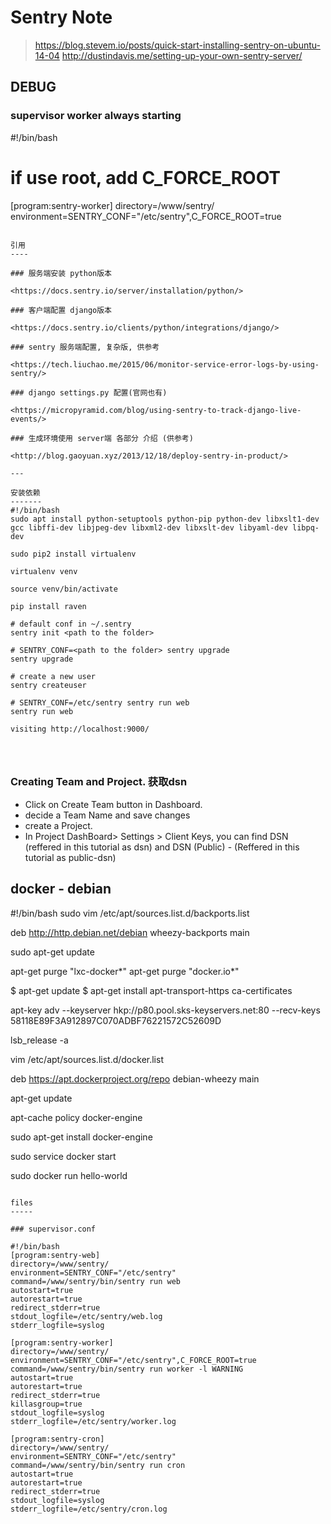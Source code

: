 Sentry Note
===========

> <https://blog.stevem.io/posts/quick-start-installing-sentry-on-ubuntu-14-04>
> <http://dustindavis.me/setting-up-your-own-sentry-server/>

DEBUG
-----

### **supervisor worker always starting**

#!/bin/bash
# if use root, add C_FORCE_ROOT
[program:sentry-worker]
directory=/www/sentry/
environment=SENTRY_CONF="/etc/sentry",C_FORCE_ROOT=true
```

引用
----

### 服务端安装 python版本

<https://docs.sentry.io/server/installation/python/>

### 客户端配置 django版本

<https://docs.sentry.io/clients/python/integrations/django/>

### sentry 服务端配置, 复杂版, 供参考

<https://tech.liuchao.me/2015/06/monitor-service-error-logs-by-using-sentry/>

### django settings.py 配置(官网也有)

<https://micropyramid.com/blog/using-sentry-to-track-django-live-events/>

### 生成环境使用 server端 各部分 介绍 (供参考)

<http://blog.gaoyuan.xyz/2013/12/18/deploy-sentry-in-product/>

---

安装依赖
-------
#!/bin/bash
sudo apt install python-setuptools python-pip python-dev libxslt1-dev gcc libffi-dev libjpeg-dev libxml2-dev libxslt-dev libyaml-dev libpq-dev

sudo pip2 install virtualenv

virtualenv venv

source venv/bin/activate

pip install raven

# default conf in ~/.sentry
sentry init <path to the folder>

# SENTRY_CONF=<path to the folder> sentry upgrade
sentry upgrade

# create a new user
sentry createuser

# SENTRY_CONF=/etc/sentry sentry run web
sentry run web

visiting http://localhost:9000/




```

### Creating Team and Project. 获取dsn

- Click on Create Team button in Dashboard.
- decide a Team Name and save changes
- create a Project.
- In Project DashBoard> Settings >  Client Keys, you can find DSN (reffered in this tutorial as dsn) and DSN (Public) - (Reffered in this tutorial as public-dsn)




docker - debian
---------------

#!/bin/bash
sudo vim /etc/apt/sources.list.d/backports.list

deb http://http.debian.net/debian wheezy-backports main

sudo apt-get update

apt-get purge "lxc-docker*"
apt-get purge "docker.io*"

 $ apt-get update
 $ apt-get install apt-transport-https ca-certificates

 apt-key adv --keyserver hkp://p80.pool.sks-keyservers.net:80 --recv-keys 58118E89F3A912897C070ADBF76221572C52609D

 lsb_release -a

 vim /etc/apt/sources.list.d/docker.list

deb https://apt.dockerproject.org/repo debian-wheezy main

apt-get update

apt-cache policy docker-engine

sudo apt-get install docker-engine

sudo service docker start

sudo docker run hello-world
```

files
-----

### supervisor.conf

#!/bin/bash
[program:sentry-web]
directory=/www/sentry/
environment=SENTRY_CONF="/etc/sentry"
command=/www/sentry/bin/sentry run web
autostart=true
autorestart=true
redirect_stderr=true
stdout_logfile=/etc/sentry/web.log
stderr_logfile=syslog

[program:sentry-worker]
directory=/www/sentry/
environment=SENTRY_CONF="/etc/sentry",C_FORCE_ROOT=true
command=/www/sentry/bin/sentry run worker -l WARNING
autostart=true
autorestart=true
redirect_stderr=true
killasgroup=true
stdout_logfile=syslog
stderr_logfile=/etc/sentry/worker.log

[program:sentry-cron]
directory=/www/sentry/
environment=SENTRY_CONF="/etc/sentry"
command=/www/sentry/bin/sentry run cron
autostart=true
autorestart=true
redirect_stderr=true
stdout_logfile=syslog
stderr_logfile=/etc/sentry/cron.log

```
